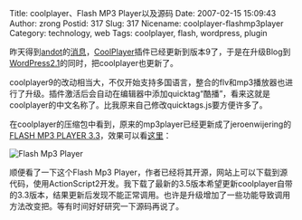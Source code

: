 Title: coolplayer、Flash MP3 Player以及源码
Date: 2007-02-15 15:09:43
Author: zrong
Postid: 317
Slug: 317
Nicename: coolplayer-flashmp3player
Category: technology, web
Tags: coolplayer, flash, wordpress, plugin

昨天得到[andot](http://www.coolcode.cn/)的[消息](http://zengrong.net/post/316.htm#comment-8367)，[CoolPlayer](http://www.coolcode.cn/?p=100)插件已经更新到版本9了，于是在升级Blog到[WordPress2.1](/?p=316)的同时，把coolplayer也更新了。

coolplayer9的改动相当大，不仅开始支持多国语言，整合的flv和mp3播放器也进行了升级。插件激活后会自动在编辑器中添加quicktag“酷播”，看来这就是coolplayer的中文名称了。比我原来自己修改quicktags.js要方便许多了。

在coolplayer的压缩包中看到，原来的mp3player已经更新成了jeroenwijering的[FLASH
MP3 PLAYER
3.3](http://www.jeroenwijering.com/?item=Flash_MP3_Player)，效果可以看[这里](http://zengrong.net/post/198.htm)：

![Flash Mp3 Player](/wp-content/uploads/2007/02/flashmp3player.png)

顺便看了一下这个Flash Mp3
Player，作者已经将其开源，网站上可以下载到源代码，使用ActionScript2开发。我下载了最新的3.5版本希望更新coolplayer自带的3.3版本，结果更新后发现不能正常调用。也许是升级增加了一些功能导致调用方法改变把。等有时间好好研究一下源码再说了。

